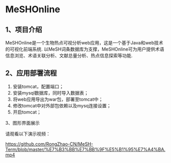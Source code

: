 # MeSHOnline

## 1、项目介绍

MeSHOnline是一个生物热点可视分析web应用，这是一个基于Java和web技术的可视化前端系统. 以MeSH词条数据库为支撑，MeSHOnline可为用户提供术语信息浏览、术语关联分析、文献总量分析、热点信息探索等功能. 

## 2、应用部署流程

1. 安装tomcat，配置端口；
2. 安装mysql数据库，同时导入数据表；
3. 将web应用导出为war包，部署至tomcat中；
4. 修改tomcat中对外部包依赖以及mysq连接设置；
5. 开启tomcat；

3、图形界面展示

请观看以下演示视频：

https://github.com/RongZhao-CN/MeSH-Term/blob/master/%E7%B3%BB%E7%BB%9F%E5%B1%95%E7%A4%BA.mp4

